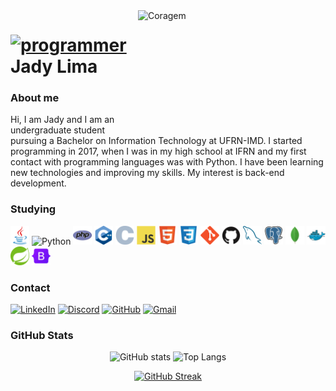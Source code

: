 <img align="right" padding="20px" alt="Coragem" height="200" width="300" border-radios="30" src="https://gifs.eco.br/wp-content/uploads/2023/10/imagens-de-programacao-png-2.png">

<h1>
    <a href="https://github.com/jady-lima">
    <img alt="programmer" width="30px" padding="0" src="https://cdn.pixabay.com/photo/2013/07/13/11/34/owl-158414_1280.png"></a>
    <span>Jady Lima</span>
</h1>

<h3>About me</h3>
<p>Hi, I am Jady and I am an undergraduate student pursuing a Bachelor on Information Technology at UFRN-IMD. I started programming in 2017, when I was in my high school at IFRN and my first contact with programming languages was with Python. I have been learning new technologies and improving my skills. My interest is back-end development.</p>

<h3>Studying</h3>
<div>
    <img alt="java" height="30" width="30" src="https://raw.githubusercontent.com/devicons/devicon/master/icons/java/java-original.svg">
    <img alt="Python" height="30" width="30" src="https://cdn4.iconfinder.com/data/icons/logos-and-brands/512/267_Python_logo-512.png">
    <img alt="Php" height="30" width="30" src="https://raw.githubusercontent.com/devicons/devicon/master/icons/php/php-original.svg">
    <img alt="cplusplus" height="30" width="30" src="https://raw.githubusercontent.com/devicons/devicon/master/icons/cplusplus/cplusplus-original.svg">
    <img alt="c" height="30" width="30" src="https://raw.githubusercontent.com/devicons/devicon/master/icons/c/c-original.svg">
    <img alt="Javascript" height="30" width="30" src="https://raw.githubusercontent.com/devicons/devicon/master/icons/javascript/javascript-original.svg">
    <img alt="html5" height="30" width="30"src="https://raw.githubusercontent.com/devicons/devicon/master/icons/html5/html5-original.svg">   
    <img alt="CSS3" height="30" width="30"  src="https://raw.githubusercontent.com/devicons/devicon/master/icons/css3/css3-original.svg">   
    <img alt="git" height="30" width="30" src="https://raw.githubusercontent.com/devicons/devicon/master/icons/git/git-original.svg">
    <img alt="github" height="30" width="30" src="https://raw.githubusercontent.com/devicons/devicon/master/icons/github/github-original.svg">
    <img  alt="mysql" height="30" width="30" src="https://raw.githubusercontent.com/devicons/devicon/master/icons/mysql/mysql-original.svg">
    <img alt="postgresql" height="30" width="30" src="https://raw.githubusercontent.com/devicons/devicon/master/icons/postgresql/postgresql-original.svg">
    <img alt="mongodb" height="30" width="30" src="https://raw.githubusercontent.com/devicons/devicon/master/icons/mongodb/mongodb-original.svg">
    <img alt="docker" height="30" width="30" src="https://raw.githubusercontent.com/devicons/devicon/master/icons/docker/docker-original.svg">
    <img alt="spring" height="30" width="30" src="https://raw.githubusercontent.com/devicons/devicon/master/icons/spring/spring-original.svg">
    <img alt="bootstrap" height="30" width="30" src="https://raw.githubusercontent.com/devicons/devicon/master/icons/bootstrap/bootstrap-original.svg">
</div>


<h3>Contact</h3> 

[![LinkedIn](https://img.shields.io/badge/-Linkedin-000?style=for-the-badge&logo=linkedin&logoColor=62b1d4&color:FFF)](https://www.linkedin.com/in/jady-lima/)
[![Discord](https://img.shields.io/badge/-Discord-000?style=for-the-badge&logo=discord&logoColor=62b1d4&color:FFF)](https://discord.com/channels/@jadysilva/)
[![GitHub](https://img.shields.io/badge/-Github-000?style=for-the-badge&logo=github&logoColor=62b1d4&color:FFF)](https://github.com/jady-lima)
[![Gmail](https://img.shields.io/badge/-Email-000?style=for-the-badge&logo=gmail&logoColor=62b1d4&color:FFF)](mailto:jadylsilva@gmail.com)

<h3>GitHub Stats</h3>

<div align="center">

![GitHub stats](https://github-readme-stats-git-masterrstaa-rickstaa.vercel.app/api?username=jady-lima&hide_title=true&show_icons=true&include_all_commits=true&count_private=true&line_height=30&hide=stars&bg_color=000&title_color=62b1d4&text_color=FFF&border_radius=3&border_color=62b1d4c&icon_color=62b1d4&theme=jolly)
![Top Langs](https://github-readme-stats-git-masterrstaa-rickstaa.vercel.app/api/top-langs/?username=jady-lima&layout=compact&bg_color=000&border_color=62b1d4c&title_color=62b1d4&text_color=FFF)
</div>
<div align="center">

[![GitHub Streak](https://streak-stats.demolab.com/?user=jady-lima&theme=jolly&background=000&border=62b1d4c&dates=FFF)](https://git.io/streak-stats)
</div>
